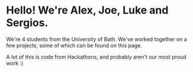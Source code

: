 # Hello! We're Alex, Joe, Luke and Sergios. 

We're 4 students from the University of Bath. We've worked together on a few projects, some of which can be found on this page.

A lot of this is code from Hackathons, and probably aren't our most proud work :)
